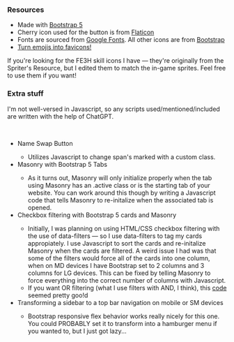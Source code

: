 ### Resources
<ul>
  <li>Made with <a href="https://getbootstrap.com/" target="_blank">Bootstrap 5</a></li>
  <li>Cherry icon used for the button is from <a href="https://www.flaticon.com/" target="_blank">Flaticon</a></li>
  <li>Fonts are sourced from <A href="https://fonts.google.com/" target="_blank">Google Fonts</a>. All other icons are from <a href="https://icons.getbootstrap.com/" target="_blank">Bootstrap</a></li>
  <li><a href=https://favicons.joshuasoileau.com/" target="_blank">Turn emojis into favicons!</a></li>
</ul>

<p>If you're looking for the FE3H skill icons I have — they're originally from the Spriter's Resource, but I edited them to match the in-game sprites. Feel free to use them if you want!</p>

### Extra stuff
<p>I'm not well-versed in Javascript, so any scripts used/mentioned/included are written with the help of ChatGPT.</p>
<br>
<ul>
  <li>Name Swap Button</li>
  <ul>
    <li>Utilizes Javascript to change span's marked with a custom class.</li>
  </ul>
  <li>Masonry with Bootstrap 5 Tabs</li>
  <ul>
    <li>As it turns out, Masonry will only initialize properly when the tab using Masonry has an .active class or is the starting tab of your website. You can work around this though by writing a Javascript code that tells Masonry to re-initalize when the associated tab is opened.</li>
  </ul>
  <li>Checkbox filtering with Bootstrap 5 cards and Masonry</li>
    <ul>
      <li>Initially, I was planning on using HTML/CSS checkbox filtering with the use of data-filters — so I use data-filters to tag my cards appropiately. I use Javascript to sort the cards and re-initalize Masonry when the cards are filtered. A weird issue I had was that some of the filters would force all of the cards into one column, when on MD devices I have Bootstrap set to 2 columns and 3 columns for LG devices. This can be fixed by telling Masonry to force everything into the correct number of columns with Javascript.</li>
      <li>If you want OR filtering (what I use filters with AND, I think), this <a href="https://github.com/dynamick/multiple-filter-masonry/blob/master/multipleFilterMasonry.js" target="_blank">code</a> seemed pretty goo!d</li>
    </ul>
  <li>Transforming a sidebar to a top bar navigation on mobile or SM devices</li>
  <ul>
    <li>Bootstrap responsive flex behavior works really nicely for this one. You could PROBABLY set it to transform into a hamburger menu if you wanted to, but I just got lazy...</li>
  </ul>
</ul>
